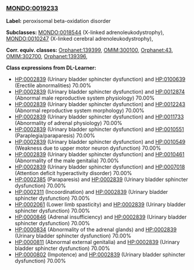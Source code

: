 
### [MONDO:0019233](http://purl.obolibrary.org/obo/MONDO_0019233)
**Label:** peroxisomal beta-oxidation disorder

**Subclasses:** [MONDO:0018544](http://purl.obolibrary.org/obo/MONDO_0018544) (X-linked adrenoleukodystrophy), [MONDO:0010247](http://purl.obolibrary.org/obo/MONDO_0010247) (X-linked cerebral adrenoleukodystrophy), 

**Corr. equiv. classes:** [Orphanet:139399](http://www.orpha.net/ORDO/Orphanet_139399), [OMIM:300100](http://purl.obolibrary.org/obo/OMIM_300100), [Orphanet:43](http://www.orpha.net/ORDO/Orphanet_43), [OMIM:302700](http://purl.obolibrary.org/obo/OMIM_302700), [Orphanet:139396](http://www.orpha.net/ORDO/Orphanet_139396), 

**Class expressions from DL-Learner:**

- [HP:0002839](http://purl.obolibrary.org/obo/HP_0002839) (Urinary bladder sphincter dysfunction) and [HP:0100639](http://purl.obolibrary.org/obo/HP_0100639) (Erectile abnormalities) 70.00%
- [HP:0002839](http://purl.obolibrary.org/obo/HP_0002839) (Urinary bladder sphincter dysfunction) and [HP:0012874](http://purl.obolibrary.org/obo/HP_0012874) (Abnormal male reproductive system physiology) 70.00%
- [HP:0002839](http://purl.obolibrary.org/obo/HP_0002839) (Urinary bladder sphincter dysfunction) and [HP:0012243](http://purl.obolibrary.org/obo/HP_0012243) (Abnormal reproductive system morphology) 70.00%
- [HP:0002839](http://purl.obolibrary.org/obo/HP_0002839) (Urinary bladder sphincter dysfunction) and [HP:0011733](http://purl.obolibrary.org/obo/HP_0011733) (Abnormality of adrenal physiology) 70.00%
- [HP:0002839](http://purl.obolibrary.org/obo/HP_0002839) (Urinary bladder sphincter dysfunction) and [HP:0010551](http://purl.obolibrary.org/obo/HP_0010551) (Paraplegia/paraparesis) 70.00%
- [HP:0002839](http://purl.obolibrary.org/obo/HP_0002839) (Urinary bladder sphincter dysfunction) and [HP:0010549](http://purl.obolibrary.org/obo/HP_0010549) (Weakness due to upper motor neuron dysfunction) 70.00%
- [HP:0002839](http://purl.obolibrary.org/obo/HP_0002839) (Urinary bladder sphincter dysfunction) and [HP:0010461](http://purl.obolibrary.org/obo/HP_0010461) (Abnormality of the male genitalia) 70.00%
- [HP:0002839](http://purl.obolibrary.org/obo/HP_0002839) (Urinary bladder sphincter dysfunction) and [HP:0007018](http://purl.obolibrary.org/obo/HP_0007018) (Attention deficit hyperactivity disorder) 70.00%
- [HP:0002385](http://purl.obolibrary.org/obo/HP_0002385) (Paraparesis) and [HP:0002839](http://purl.obolibrary.org/obo/HP_0002839) (Urinary bladder sphincter dysfunction) 70.00%
- [HP:0002311](http://purl.obolibrary.org/obo/HP_0002311) (Incoordination) and [HP:0002839](http://purl.obolibrary.org/obo/HP_0002839) (Urinary bladder sphincter dysfunction) 70.00%
- [HP:0002061](http://purl.obolibrary.org/obo/HP_0002061) (Lower limb spasticity) and [HP:0002839](http://purl.obolibrary.org/obo/HP_0002839) (Urinary bladder sphincter dysfunction) 70.00%
- [HP:0000846](http://purl.obolibrary.org/obo/HP_0000846) (Adrenal insufficiency) and [HP:0002839](http://purl.obolibrary.org/obo/HP_0002839) (Urinary bladder sphincter dysfunction) 70.00%
- [HP:0000834](http://purl.obolibrary.org/obo/HP_0000834) (Abnormality of the adrenal glands) and [HP:0002839](http://purl.obolibrary.org/obo/HP_0002839) (Urinary bladder sphincter dysfunction) 70.00%
- [HP:0000811](http://purl.obolibrary.org/obo/HP_0000811) (Abnormal external genitalia) and [HP:0002839](http://purl.obolibrary.org/obo/HP_0002839) (Urinary bladder sphincter dysfunction) 70.00%
- [HP:0000802](http://purl.obolibrary.org/obo/HP_0000802) (Impotence) and [HP:0002839](http://purl.obolibrary.org/obo/HP_0002839) (Urinary bladder sphincter dysfunction) 70.00%


